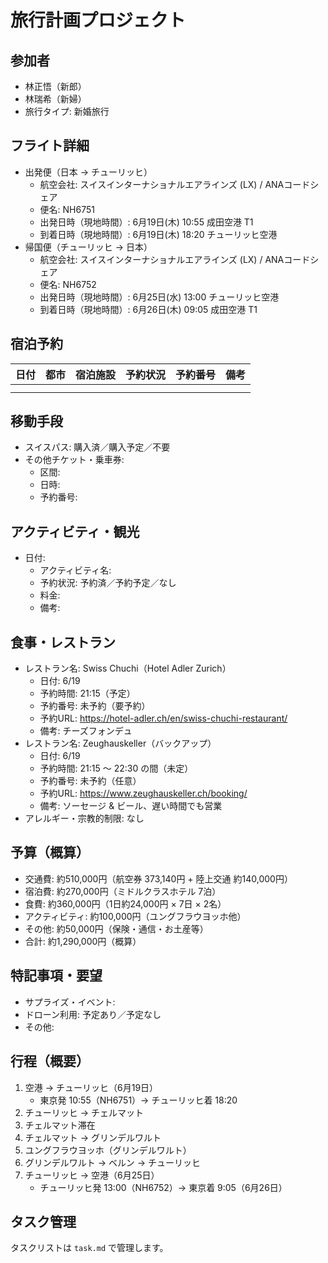 # 旅行計画プロジェクト

## 参加者
- 林正悟（新郎）
- 林瑞希（新婦）
- 旅行タイプ: 新婚旅行

## フライト詳細
- 出発便（日本 → チューリッヒ）
  - 航空会社: スイスインターナショナルエアラインズ (LX) / ANAコードシェア
  - 便名: NH6751
  - 出発日時（現地時間）: 6月19日(木) 10:55 成田空港 T1
  - 到着日時（現地時間）: 6月19日(木) 18:20 チューリッヒ空港
- 帰国便（チューリッヒ → 日本）
  - 航空会社: スイスインターナショナルエアラインズ (LX) / ANAコードシェア
  - 便名: NH6752
  - 出発日時（現地時間）: 6月25日(水) 13:00 チューリッヒ空港
  - 到着日時（現地時間）: 6月26日(木) 09:05 成田空港 T1

## 宿泊予約
| 日付 | 都市 | 宿泊施設 | 予約状況 | 予約番号 | 備考 |
|------|------|----------|----------|----------|------|
|      |      |          |          |          |      |
|      |      |          |          |          |      |

## 移動手段
- スイスパス: 購入済／購入予定／不要
- その他チケット・乗車券:
  - 区間: 
  - 日時: 
  - 予約番号: 

## アクティビティ・観光
- 日付: 
  - アクティビティ名: 
  - 予約状況: 予約済／予約予定／なし
  - 料金: 
  - 備考: 

## 食事・レストラン
- レストラン名: Swiss Chuchi（Hotel Adler Zurich）
  - 日付: 6/19
  - 予約時間: 21:15（予定）
  - 予約番号: 未予約（要予約）
  - 予約URL: https://hotel-adler.ch/en/swiss-chuchi-restaurant/
  - 備考: チーズフォンデュ
- レストラン名: Zeughauskeller（バックアップ）
  - 日付: 6/19
  - 予約時間: 21:15 〜 22:30 の間（未定）
  - 予約番号: 未予約（任意）
  - 予約URL: https://www.zeughauskeller.ch/booking/
  - 備考: ソーセージ & ビール、遅い時間でも営業
- アレルギー・宗教的制限: なし

## 予算（概算）
- 交通費: 約510,000円（航空券 373,140円 + 陸上交通 約140,000円）
- 宿泊費: 約270,000円（ミドルクラスホテル 7泊）
- 食費: 約360,000円（1日約24,000円 × 7日 × 2名）
- アクティビティ: 約100,000円（ユングフラウヨッホ他）
- その他: 約50,000円（保険・通信・お土産等）
- 合計: 約1,290,000円（概算）

## 特記事項・要望
- サプライズ・イベント: 
- ドローン利用: 予定あり／予定なし
- その他: 

## 行程（概要）
1. 空港 → チューリッヒ（6月19日）
   - 東京発 10:55（NH6751）→ チューリッヒ着 18:20
2. チューリッヒ → チェルマット
3. チェルマット滞在
4. チェルマット → グリンデルワルト
5. ユングフラウヨッホ（グリンデルワルト）
6. グリンデルワルト → ベルン → チューリッヒ
7. チューリッヒ → 空港（6月25日）
   - チューリッヒ発 13:00（NH6752）→ 東京着 9:05（6月26日）

## タスク管理
タスクリストは `task.md` で管理します。
